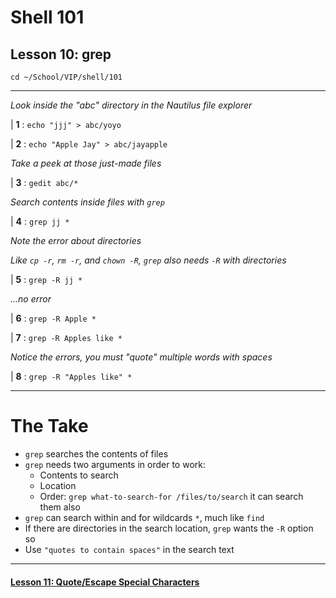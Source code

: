 # Shell 101
## Lesson 10: grep

`cd ~/School/VIP/shell/101`

___

*Look inside the "abc" directory in the Nautilus file explorer*

| **1** : `echo "jjj" > abc/yoyo`

| **2** : `echo "Apple Jay" > abc/jayapple`

*Take a peek at those just-made files*

| **3** : `gedit abc/*`

*Search contents inside files with `grep`*

| **4** : `grep jj *`

*Note the error about directories*

*Like `cp -r`, `rm -r`, and `chown -R`, `grep` also needs `-R` with directories*

| **5** : `grep -R jj *`

*...no error*

| **6** : `grep -R Apple *`

| **7** : `grep -R Apples like *`

*Notice the errors, you must "quote" multiple words with spaces*

| **8** : `grep -R "Apples like" *`

___

# The Take

- `grep` searches the contents of files
- `grep` needs two arguments in order to work:
  - Contents to search
  - Location
  - Order: `grep what-to-search-for /files/to/search`
  it can search them also
- `grep` can search within and for wildcards `*`, much like `find`
- If there are directories in the search location, `grep` wants the `-R` option so
- Use `"quotes to contain spaces"` in the search text

___

#### [Lesson 11: Quote/Escape Special Characters](https://github.com/inkVerb/vip/blob/master/101-shell/Lesson-11.md)
